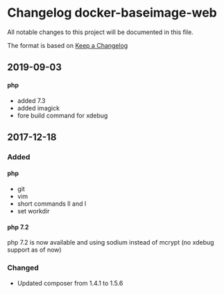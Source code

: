 # Changelog docker-baseimage-web
All notable changes to this project will be documented in this file.

The format is based on [Keep a Changelog](http://keepachangelog.com/en/1.0.0/)

## 2019-09-03
#### php
- added 7.3
- added imagick
- fore build command for xdebug

## 2017-12-18
### Added
#### php
- git 
- vim
- short commands ll and l
- set workdir

#### php 7.2
php 7.2 is now available and using sodium instead of mcrypt
(no xdebug support as of now)
### Changed
- Updated composer from 1.4.1 to 1.5.6
